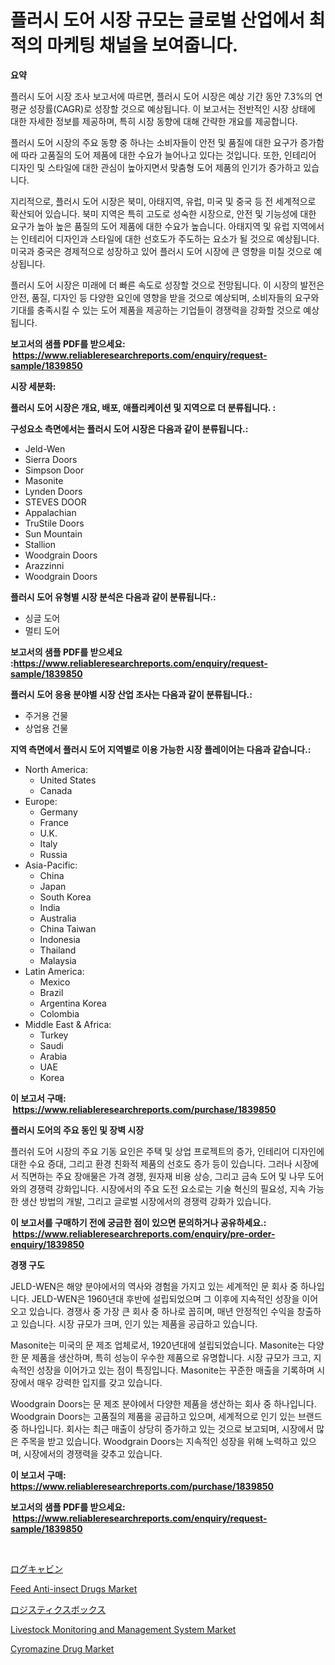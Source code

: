 <p><h1>플러시 도어 시장 규모는 글로벌 산업에서 최적의 마케팅 채널을 보여줍니다.</h1></p><p><strong>요약</strong></p>
<p><p>플러시 도어 시장 조사 보고서에 따르면, 플러시 도어 시장은 예상 기간 동안 7.3%의 연평균 성장률(CAGR)로 성장할 것으로 예상됩니다. 이 보고서는 전반적인 시장 상태에 대한 자세한 정보를 제공하며, 특히 시장 동향에 대해 간략한 개요를 제공합니다.</p><p>플러시 도어 시장의 주요 동향 중 하나는 소비자들이 안전 및 품질에 대한 요구가 증가함에 따라 고품질의 도어 제품에 대한 수요가 늘어나고 있다는 것입니다. 또한, 인테리어 디자인 및 스타일에 대한 관심이 높아지면서 맞춤형 도어 제품의 인기가 증가하고 있습니다.</p><p>지리적으로, 플러시 도어 시장은 북미, 아태지역, 유럽, 미국 및 중국 등 전 세계적으로 확산되어 있습니다. 북미 지역은 특히 고도로 성숙한 시장으로, 안전 및 기능성에 대한 요구가 높아 높은 품질의 도어 제품에 대한 수요가 높습니다. 아태지역 및 유럽 지역에서는 인테리어 디자인과 스타일에 대한 선호도가 주도하는 요소가 될 것으로 예상됩니다. 미국과 중국은 경제적으로 성장하고 있어 플러시 도어 시장에 큰 영향을 미칠 것으로 예상됩니다.</p><p>플러시 도어 시장은 미래에 더 빠른 속도로 성장할 것으로 전망됩니다. 이 시장의 발전은 안전, 품질, 디자인 등 다양한 요인에 영향을 받을 것으로 예상되며, 소비자들의 요구와 기대를 충족시킬 수 있는 도어 제품을 제공하는 기업들이 경쟁력을 강화할 것으로 예상됩니다.</p></p>
<p><strong>보고서의 샘플 PDF를 받으세요: &nbsp;<a href="https://www.reliableresearchreports.com/enquiry/request-sample/1839850">https://www.reliableresearchreports.com/enquiry/request-sample/1839850</a></strong></p>
<p><strong>시장 세분화:</strong></p>
<p><strong> 플러시 도어 시장은 개요, 배포, 애플리케이션 및 지역으로 더 분류됩니다. :</strong></p>
<p><strong>구성요소 측면에서는 플러시 도어 시장은 다음과 같이 분류됩니다.:</strong></p>
<p><ul><li>Jeld-Wen</li><li>Sierra Doors</li><li>Simpson Door</li><li>Masonite</li><li>Lynden Doors</li><li>STEVES DOOR</li><li>Appalachian</li><li>TruStile Doors</li><li>Sun Mountain</li><li>Stallion</li><li>Woodgrain Doors</li><li>Arazzinni</li><li>Woodgrain Doors</li></ul></p>
<p><strong> 플러시 도어 유형별 시장 분석은 다음과 같이 분류됩니다.:</strong></p>
<p><ul><li>싱글 도어</li><li>멀티 도어</li></ul></p>
<p><strong>보고서의 샘플 PDF를 받으세요 :<a href="https://www.reliableresearchreports.com/enquiry/request-sample/1839850">https://www.reliableresearchreports.com/enquiry/request-sample/1839850</a></strong></p>
<p><strong> 플러시 도어 응용 분야별 시장 산업 조사는 다음과 같이 분류됩니다.:</strong></p>
<p><ul><li>주거용 건물</li><li>상업용 건물</li></ul></p>
<p><strong>지역 측면에서 플러시 도어 지역별로 이용 가능한 시장 플레이어는 다음과 같습니다.:</strong></p>
<p><ul>
    <li>
        North America:
        <ul>
            <li>United States</li>
            <li>Canada</li>
        </ul>
    </li>
    <li>
        Europe:
        <ul>
            <li>Germany</li>
            <li>France</li>
            <li>U.K.</li>
            <li>Italy</li>
            <li>Russia</li>
        </ul>
    </li>
    <li>
        Asia-Pacific:
        <ul>
            <li>China</li>
            <li>Japan</li>
            <li>South Korea</li>
            <li>India</li>
            <li>Australia</li>
            <li>China Taiwan</li>
            <li>Indonesia</li>
            <li>Thailand</li>
            <li>Malaysia</li>
        </ul>
    </li>
    <li>
        Latin America:
        <ul>
            <li>Mexico</li>
            <li>Brazil</li>
            <li>Argentina Korea</li>
            <li>Colombia</li>
        </ul>
    </li>
    <li>
        Middle East & Africa:
        <ul>
            <li>Turkey</li>
            <li>Saudi</li>
            <li>Arabia</li>
            <li>UAE</li>
            <li>Korea</li>
        </ul>
    </li>
    </ul></p>
<p><strong>이 보고서 구매: &nbsp;<a href="https://www.reliableresearchreports.com/purchase/1839850">https://www.reliableresearchreports.com/purchase/1839850</a></strong></p>
<p><strong>플러시 도어의 주요 동인 및 장벽 시장</strong></p>
<p><p>플러쉬 도어 시장의 주요 기동 요인은 주택 및 상업 프로젝트의 증가, 인테리어 디자인에 대한 수요 증대, 그리고 환경 친화적 제품의 선호도 증가 등이 있습니다. 그러나 시장에서 직면하는 주요 장애물은 가격 경쟁, 원자재 비용 상승, 그리고 금속 도어 및 나무 도어와의 경쟁력 강화입니다. 시장에서의 주요 도전 요소로는 기술 혁신의 필요성, 지속 가능한 생산 방법의 개발, 그리고 글로벌 시장에서의 경쟁력 강화가 있습니다.</p></p>
<p><strong>이 보고서를 구매하기 전에 궁금한 점이 있으면 문의하거나 공유하세요.: &nbsp;<a href="https://www.reliableresearchreports.com/enquiry/pre-order-enquiry/1839850">https://www.reliableresearchreports.com/enquiry/pre-order-enquiry/1839850</a></strong></p>
<p><strong>경쟁 구도</strong></p>
<p><p>JELD-WEN은 해양 분야에서의 역사와 경험을 가지고 있는 세계적인 문 회사 중 하나입니다. JELD-WEN은 1960년대 후반에 설립되었으며 그 이후에 지속적인 성장을 이어오고 있습니다. 경쟁사 중 가장 큰 회사 중 하나로 꼽히며, 매년 안정적인 수익을 창출하고 있습니다. 시장 규모가 크며, 인기 있는 제품을 공급하고 있습니다.</p><p>Masonite는 미국의 문 제조 업체로서, 1920년대에 설립되었습니다. Masonite는 다양한 문 제품을 생산하며, 특히 성능이 우수한 제품으로 유명합니다. 시장 규모가 크고, 지속적인 성장을 이어가고 있는 점이 특징입니다. Masonite는 꾸준한 매출을 기록하며 시장에서 매우 강력한 입지를 갖고 있습니다.</p><p>Woodgrain Doors는 문 제조 분야에서 다양한 제품을 생산하는 회사 중 하나입니다. Woodgrain Doors는 고품질의 제품을 공급하고 있으며, 세계적으로 인기 있는 브랜드 중 하나입니다. 회사는 최근 매출이 상당히 증가하고 있는 것으로 보고되며, 시장에서 많은 주목을 받고 있습니다. Woodgrain Doors는 지속적인 성장을 위해 노력하고 있으며, 시장에서의 경쟁력을 갖추고 있습니다.</p></p>
<p><strong>이 보고서 구매: &nbsp; <a href="https://www.reliableresearchreports.com/purchase/1839850">https://www.reliableresearchreports.com/purchase/1839850</a></strong></p>
<p><strong>보고서의 샘플 PDF를 받으세요: &nbsp;<a href="https://www.reliableresearchreports.com/enquiry/request-sample/1839850">https://www.reliableresearchreports.com/enquiry/request-sample/1839850</a></strong><strong></strong></p>
<p>&nbsp;</p>
<p><p><a href="https://github.com/mohamedbakry57/Market-Research-Report-List-2/blob/main/9957227187471.md">ログキャビン</a></p><p><a href="https://meowing-lemming-dd3.notion.site/Feed-Anti-insect-Drugs-Market-Insights-Market-Players-and-Forecast-Till-2031-95cd55ba942a4a2098f0d8ab6c9a83cc">Feed Anti-insect Drugs Market</a></p><p><a href="https://github.com/zjkmgcs938405/Market-Research-Report-List-1/blob/main/9853916187472.md">ロジスティクスボックス</a></p><p><a href="https://github.com/arionmp/Market-Research-Report-List-2/blob/main/livestock-monitoring-and-management-system-market.md">Livestock Monitoring and Management System Market</a></p><p><a href="https://cute-banjo-8ca.notion.site/Cyromazine-Drug-Market-Size-Focuses-on-Market-Dynamics-In-Depth-Analysis-and-Future-Projections-of--8f97c493eb0a48f2bb5982a3ca33d508">Cyromazine Drug Market</a></p></p>